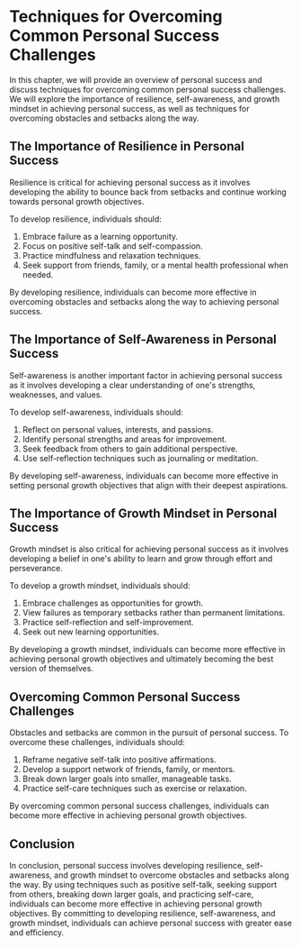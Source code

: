 Techniques for Overcoming Common Personal Success Challenges
=====================================================================================================

In this chapter, we will provide an overview of personal success and discuss techniques for overcoming common personal success challenges. We will explore the importance of resilience, self-awareness, and growth mindset in achieving personal success, as well as techniques for overcoming obstacles and setbacks along the way.

The Importance of Resilience in Personal Success
------------------------------------------------

Resilience is critical for achieving personal success as it involves developing the ability to bounce back from setbacks and continue working towards personal growth objectives.

To develop resilience, individuals should:

1. Embrace failure as a learning opportunity.
2. Focus on positive self-talk and self-compassion.
3. Practice mindfulness and relaxation techniques.
4. Seek support from friends, family, or a mental health professional when needed.

By developing resilience, individuals can become more effective in overcoming obstacles and setbacks along the way to achieving personal success.

The Importance of Self-Awareness in Personal Success
----------------------------------------------------

Self-awareness is another important factor in achieving personal success as it involves developing a clear understanding of one's strengths, weaknesses, and values.

To develop self-awareness, individuals should:

1. Reflect on personal values, interests, and passions.
2. Identify personal strengths and areas for improvement.
3. Seek feedback from others to gain additional perspective.
4. Use self-reflection techniques such as journaling or meditation.

By developing self-awareness, individuals can become more effective in setting personal growth objectives that align with their deepest aspirations.

The Importance of Growth Mindset in Personal Success
----------------------------------------------------

Growth mindset is also critical for achieving personal success as it involves developing a belief in one's ability to learn and grow through effort and perseverance.

To develop a growth mindset, individuals should:

1. Embrace challenges as opportunities for growth.
2. View failures as temporary setbacks rather than permanent limitations.
3. Practice self-reflection and self-improvement.
4. Seek out new learning opportunities.

By developing a growth mindset, individuals can become more effective in achieving personal growth objectives and ultimately becoming the best version of themselves.

Overcoming Common Personal Success Challenges
---------------------------------------------

Obstacles and setbacks are common in the pursuit of personal success. To overcome these challenges, individuals should:

1. Reframe negative self-talk into positive affirmations.
2. Develop a support network of friends, family, or mentors.
3. Break down larger goals into smaller, manageable tasks.
4. Practice self-care techniques such as exercise or relaxation.

By overcoming common personal success challenges, individuals can become more effective in achieving personal growth objectives.

Conclusion
----------

In conclusion, personal success involves developing resilience, self-awareness, and growth mindset to overcome obstacles and setbacks along the way. By using techniques such as positive self-talk, seeking support from others, breaking down larger goals, and practicing self-care, individuals can become more effective in achieving personal growth objectives. By committing to developing resilience, self-awareness, and growth mindset, individuals can achieve personal success with greater ease and efficiency.
